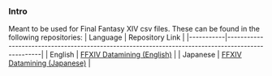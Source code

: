 ### Intro
Meant to be used for Final Fantasy XIV csv files. These can be found in the following repositories:
| Language  | Repository Link                                                                                   |
|-----------|---------------------------------------------------------------------------------------------------|
| English   | [FFXIV Datamining (English)](https://github.com/xivapi/ffxiv-datamining/tree/master/csv)           |
| Japanese  | [FFXIV Datamining (Japanese)](https://github.com/AinaSnow/FFXIV-Datamining/)                     |

